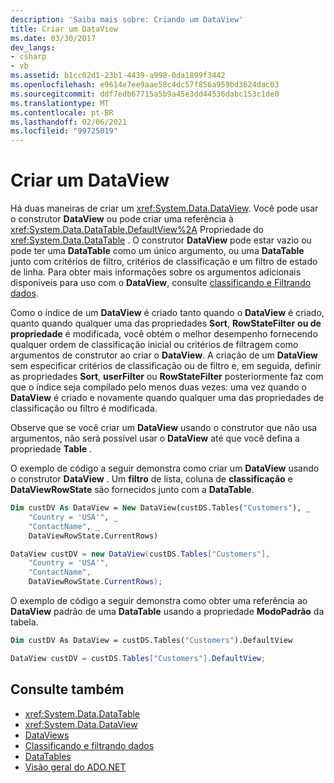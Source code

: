 ```yaml
---
description: 'Saiba mais sobre: Criando um DataView'
title: Criar um DataView
ms.date: 03/30/2017
dev_langs:
- csharp
- vb
ms.assetid: b1cc02d1-23b1-4439-a998-0da1899f3442
ms.openlocfilehash: e9614e7ee9aae58c4dc57f856a959bd3624dac03
ms.sourcegitcommit: ddf7edb67715a5b9a45e3dd44536dabc153c1de0
ms.translationtype: MT
ms.contentlocale: pt-BR
ms.lasthandoff: 02/06/2021
ms.locfileid: "99725019"
---
```

# <a name="creating-a-dataview"></a>Criar um DataView

Há duas maneiras de criar um <xref:System.Data.DataView>. Você pode usar o construtor **DataView** ou pode criar uma referência à <xref:System.Data.DataTable.DefaultView%2A> Propriedade do <xref:System.Data.DataTable> . O construtor **DataView** pode estar vazio ou pode ter uma **DataTable** como um único argumento, ou uma **DataTable** junto com critérios de filtro, critérios de classificação e um filtro de estado de linha. Para obter mais informações sobre os argumentos adicionais disponíveis para uso com o **DataView**, consulte [classificando e Filtrando dados](sorting-and-filtering-data.md).  
  
 Como o índice de um **DataView** é criado tanto quando o **DataView** é criado, quanto quando qualquer uma das propriedades **Sort**, **RowStateFilter** **ou de propriedade** é modificada, você obtém o melhor desempenho fornecendo qualquer ordem de classificação inicial ou critérios de filtragem como argumentos de construtor ao criar o **DataView**. A criação de um **DataView** sem especificar critérios de classificação ou de filtro e, em seguida, definir as propriedades **Sort**, **userFilter** ou **RowStateFilter** posteriormente faz com que o índice seja compilado pelo menos duas vezes: uma vez quando o **DataView** é criado e novamente quando qualquer uma das propriedades de classificação ou filtro é modificada.  
  
 Observe que se você criar um **DataView** usando o construtor que não usa argumentos, não será possível usar o **DataView** até que você defina a propriedade **Table** .  
  
 O exemplo de código a seguir demonstra como criar um **DataView** usando o construtor **DataView** . Um **filtro** de lista, coluna de **classificação** e **DataViewRowState** são fornecidos junto com a **DataTable**.  
  
```vb  
Dim custDV As DataView = New DataView(custDS.Tables("Customers"), _  
    "Country = 'USA'", _  
    "ContactName", _  
    DataViewRowState.CurrentRows)  
```  
  
```csharp  
DataView custDV = new DataView(custDS.Tables["Customers"],
    "Country = 'USA'",
    "ContactName",
    DataViewRowState.CurrentRows);  
```  
  
 O exemplo de código a seguir demonstra como obter uma referência ao **DataView** padrão de uma **DataTable** usando a propriedade **ModoPadrão** da tabela.  
  
```vb  
Dim custDV As DataView = custDS.Tables("Customers").DefaultView  
```  
  
```csharp  
DataView custDV = custDS.Tables["Customers"].DefaultView;  
```  
  
## <a name="see-also"></a>Consulte também

- <xref:System.Data.DataTable>
- <xref:System.Data.DataView>
- [DataViews](dataviews.md)
- [Classificando e filtrando dados](sorting-and-filtering-data.md)
- [DataTables](datatables.md)
- [Visão geral do ADO.NET](../ado-net-overview.md)
